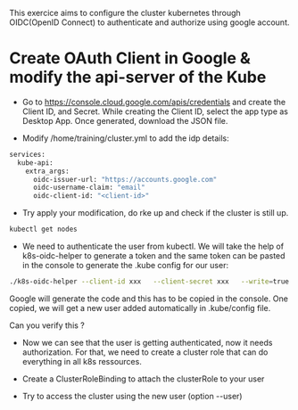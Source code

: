 This exercice aims to  configure the cluster kubernetes through OIDC(OpenID Connect) to authenticate and authorize using google account.

# Create OAuth Client in Google & modify the api-server of the Kube

 - Go to https://console.cloud.google.com/apis/credentials and create the Client ID, and Secret. While creating the Client ID, select the app type as Desktop App. Once generated, download the JSON file.

- Modify /home/training/cluster.yml to add the idp details:

```sh
services:
  kube-api:
    extra_args:
      oidc-issuer-url: "https://accounts.google.com"
      oidc-username-claim: "email"
      oidc-client-id: "<client-id>"
```

- Try apply your modification, do rke up and check if the cluster is still up.

```sh
kubectl get nodes
```

- We need to authenticate the user from kubectl. We will take the help of k8s-oidc-helper to generate a token and the same token can be pasted in the console to generate the .kube config for our user:

```sh
./k8s-oidc-helper --client-id xxx   --client-secret xxx   --write=true
```

Google will generate the code and this has to be copied in the console.
One copied, we will get a new user added automatically in .kube/config file. 

Can you verify this ?

- Now we can see that the user is getting authenticated, now it needs authorization. For that, we need to create a cluster role that can do everything in all k8s ressources.

- Create a ClusterRoleBinding to attach the clusterRole to your user
- Try to access the cluster using the new user (option --user)
